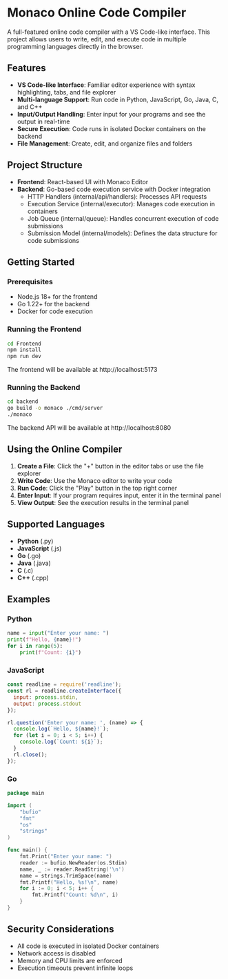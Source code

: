 # Monaco Online Code Compiler

A full-featured online code compiler with a VS Code-like interface. This project allows users to write, edit, and execute code in multiple programming languages directly in the browser.

## Features

- **VS Code-like Interface**: Familiar editor experience with syntax highlighting, tabs, and file explorer
- **Multi-language Support**: Run code in Python, JavaScript, Go, Java, C, and C++
- **Input/Output Handling**: Enter input for your programs and see the output in real-time
- **Secure Execution**: Code runs in isolated Docker containers on the backend
- **File Management**: Create, edit, and organize files and folders

## Project Structure

- **Frontend**: React-based UI with Monaco Editor
- **Backend**: Go-based code execution service with Docker integration
  - HTTP Handlers (internal/api/handlers): Processes API requests
  - Execution Service (internal/executor): Manages code execution in containers
  - Job Queue (internal/queue): Handles concurrent execution of code submissions
  - Submission Model (internal/models): Defines the data structure for code submissions

## Getting Started

### Prerequisites

- Node.js 18+ for the frontend
- Go 1.22+ for the backend
- Docker for code execution

### Running the Frontend

```bash
cd Frontend
npm install
npm run dev
```

The frontend will be available at http://localhost:5173

### Running the Backend

```bash
cd backend
go build -o monaco ./cmd/server
./monaco
```

The backend API will be available at http://localhost:8080

## Using the Online Compiler

1. **Create a File**: Click the "+" button in the editor tabs or use the file explorer
2. **Write Code**: Use the Monaco editor to write your code
3. **Run Code**: Click the "Play" button in the top right corner
4. **Enter Input**: If your program requires input, enter it in the terminal panel
5. **View Output**: See the execution results in the terminal panel

## Supported Languages

- **Python** (.py)
- **JavaScript** (.js)
- **Go** (.go)
- **Java** (.java)
- **C** (.c)
- **C++** (.cpp)

## Examples

### Python

```python
name = input("Enter your name: ")
print(f"Hello, {name}!")
for i in range(5):
    print(f"Count: {i}")
```

### JavaScript

```javascript
const readline = require('readline');
const rl = readline.createInterface({
  input: process.stdin,
  output: process.stdout
});

rl.question('Enter your name: ', (name) => {
  console.log(`Hello, ${name}!`);
  for (let i = 0; i < 5; i++) {
    console.log(`Count: ${i}`);
  }
  rl.close();
});
```

### Go

```go
package main

import (
    "bufio"
    "fmt"
    "os"
    "strings"
)

func main() {
    fmt.Print("Enter your name: ")
    reader := bufio.NewReader(os.Stdin)
    name, _ := reader.ReadString('\n')
    name = strings.TrimSpace(name)
    fmt.Printf("Hello, %s!\n", name)
    for i := 0; i < 5; i++ {
        fmt.Printf("Count: %d\n", i)
    }
}
```

## Security Considerations

- All code is executed in isolated Docker containers
- Network access is disabled
- Memory and CPU limits are enforced
- Execution timeouts prevent infinite loops